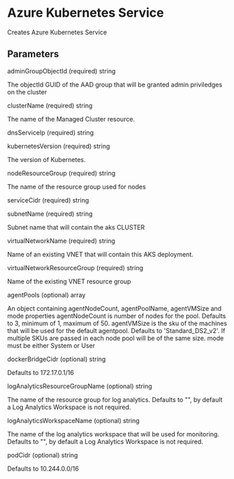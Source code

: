 # Azure Kubernetes Service

Creates Azure Kubernetes Service

## Parameters

adminGroupObjectId (required) string

The objectId GUID of the AAD group that will be granted admin priviledges on the cluster

clusterName (required) string

The name of the Managed Cluster resource.

dnsServiceIp (required) string

kubernetesVersion (required) string

The version of Kubernetes.

nodeResourceGroup (required) string

The name of the resource group used for nodes

serviceCidr (required) string

subnetName (required) string

Subnet name that will contain the aks CLUSTER

virtualNetworkName (required) string

Name of an existing VNET that will contain this AKS deployment.

virtualNetworkResourceGroup (required) string

Name of the existing VNET resource group

agentPools (optional) array

An object containing agentNodeCount, agentPoolName, agentVMSize and mode properties
agentNodeCount is number of nodes for the pool.  Defaults to 3, minimum of 1, maximum of 50.
agentVMSize is the sku of the machines that will be used for the default agentpool.  Defaults to 'Standard_DS2_v2'.  If multiple SKUs are passed in each node pool will be of the same size.
mode must be either System or User

dockerBridgeCidr (optional) string

Defaults to 172.17.0.1/16

logAnalyticsResourceGroupName (optional) string

The name of the resource group for log analytics.  Defaults to "", by default a Log Analytics Workspace is not required.

logAnalyticsWorkspaceName (optional) string

The name of the log analytics workspace that will be used for monitoring.  Defaults to "", by default a Log Analytics Workspace is not required.

podCidr (optional) string

Defaults to 10.244.0.0/16

